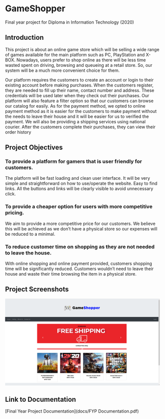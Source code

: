 # GameShopper
Final year project for Diploma in Information Technology (2020)

## Introduction
This project is about an online game store which will be selling a wide range of games available for the main platform such as PC, PlayStation and X-BOX. Nowadays, users prefer to shop online as there will be less time wasted spent on driving, browsing and queueing at a retail store. So, our system will be a much more convenient choice for them.

Our platform requires the customers to create an account or login to their existing account before making purchases. When the customers register, they are needed to fill up their name, contact number and address. These credentials will be used later when they check out their purchases. Our platform will also feature a filter option so that our customers can browse our catalog for easily. As for the payment method, we opted to online payment method as it is easier for the customers to make payment without the needs to leave their house and it will be easier for us to verified the payment. We will also be providing a shipping services using national courier. After the customers complete their purchases, they can view their order history

## Project Objectives 
### To provide a platform for gamers that is user friendly for customers.
The platform will be fast loading and clean user interface. It will be very simple and straightforward on how to use/operate the website. Easy to find links. All the buttons and links will be clearly visible to avoid unnecessary click.
### To provide a cheaper option for users with more competitive pricing.
We aim to provide a more competitive price for our customers. We believe this will be achieved as we don’t have a physical store so our expenses will be reduced to a minimal.
###	To reduce customer time on shopping as they are not needed to leave the house.
With online shopping and online payment provided, customers shopping time will be significantly reduced. Customers wouldn’t need to leave their house and waste their time browsing the item in a physical store.

## Project Screenshots
![Screenshot of the homepage.](docs/index.PNG)

## Link to Documentation
[Final Year Project Documentation](docs/FYP Documentation.pdf)

